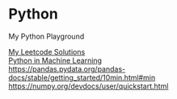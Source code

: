 # Python
My Python Playground

[My Leetcode Solutions](https://github.com/DonghaoQiao/Python/tree/master/0Leetcode%20Solutions)  
[Python in Machine Learning](https://github.com/DonghaoQiao/Machine-Learning)  
https://pandas.pydata.org/pandas-docs/stable/getting_started/10min.html#min  
https://numpy.org/devdocs/user/quickstart.html  

